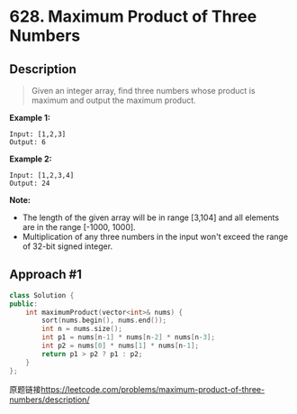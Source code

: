 # 628. Maximum Product of Three Numbers
## Description
>Given an integer array, find three numbers whose product is maximum and output the maximum product.

**Example 1:**
```
Input: [1,2,3]
Output: 6
```
**Example 2:**
```
Input: [1,2,3,4]
Output: 24
```
**Note:**    

- The length of the given array will be in range [3,104] and all elements are in the range [-1000, 1000].  
- Multiplication of any three numbers in the input won't exceed the range of 32-bit signed integer. 

## Approach #1
```C++
class Solution {
public:
    int maximumProduct(vector<int>& nums) {
        sort(nums.begin(), nums.end());
        int n = nums.size();
        int p1 = nums[n-1] * nums[n-2] * nums[n-3];
        int p2 = nums[0] * nums[1] * nums[n-1];
        return p1 > p2 ? p1 : p2;
    }
};
```

原题链接<https://leetcode.com/problems/maximum-product-of-three-numbers/description/>